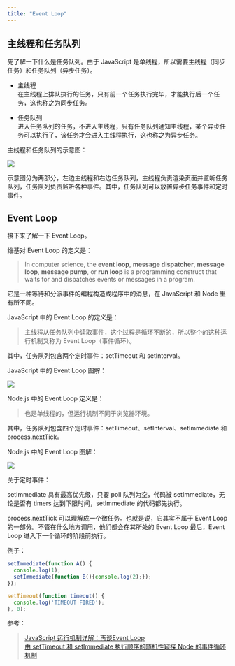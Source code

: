 ```yaml
---
title: "Event Loop"
---
```


## 主线程和任务队列

先了解一下什么是任务队列。由于 JavaScript 是单线程，所以需要主线程（同步任务）和任务队列（异步任务）。

- 主线程  
  在主线程上排队执行的任务，只有前一个任务执行完毕，才能执行后一个任务，这也称之为同步任务。

- 任务队列  
  进入任务队列的任务，不进入主线程，只有任务队列通知主线程，某个异步任务可以执行了，该任务才会进入主线程执行，这也称之为异步任务。

主线程和任务队列的示意图：

![](http://www.ruanyifeng.com/blogimg/asset/2014/bg2014100801.jpg)

示意图分为两部分，左边主线程和右边任务队列，主线程负责渲染页面并监听任务队列，任务队列负责监听各种事件。其中，任务队列可以放置异步任务事件和定时事件。

## Event Loop

接下来了解一下 Event Loop。

维基对 Event Loop 的定义是：

> In computer science, the **event loop**, **message dispatcher**, **message loop**, **message pump**, or **run loop** is a programming construct that waits for and dispatches events or messages in a program.

它是一种等待和分派事件的编程构造或程序中的消息，在 JavaScript 和 Node 里有所不同。

JavaScript 中的 Event Loop 的定义是：

> 主线程从任务队列中读取事件，这个过程是循环不断的，所以整个的这种运行机制又称为 Event Loop（事件循环）。

其中，任务队列包含两个定时事件：setTimeout 和 setInterval。

JavaScript 中的 Event Loop 图解：

![](http://www.ruanyifeng.com/blogimg/asset/2014/bg2014100802.png)

Node.js 中的 Event Loop 定义是：

> 也是单线程的，但运行机制不同于浏览器环境。

其中，任务队列包含四个定时事件：setTimeout、setInterval、setImmediate 和 process.nextTick。

Node.js 中的 Event Loop 图解：

![](https://image-static.segmentfault.com/368/292/3682929304-5aa673bf8fb10_articlex)

关于定时事件：

setImmediate 具有最高优先级，只要 poll 队列为空，代码被 setImmediate，无论是否有 timers 达到下限时间，setImmediate 的代码都先执行。

process.nextTick 可以理解成一个微任务。也就是说，它其实不属于 Event Loop 的一部分。不管在什么地方调用，他们都会在其所处的 Event Loop 最后，Event Loop 进入下一个循环的阶段前执行。

例子：

```javascript
setImmediate(function A() {
  console.log(1);
  setImmediate(function B(){console.log(2);});
});

setTimeout(function timeout() {
  console.log('TIMEOUT FIRED');
}, 0);
```

参考：
> [JavaScript 运行机制详解：再谈Event Loop](http://www.ruanyifeng.com/blog/2014/10/event-loop.html)  
> [由 setTimeout 和 setImmediate 执行顺序的随机性窥探 Node 的事件循环机制](https://segmentfault.com/a/1190000013102056#articleHeader10)  
